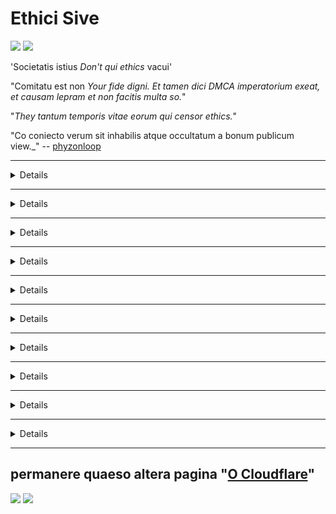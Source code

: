 # Ethici Sive

![](https://codeberg.org/crimeflare/cloudflare-tor/media/branch/master/image/itsreallythatbad.jpg)
![](https://codeberg.org/crimeflare/cloudflare-tor/media/branch/master/image/telegram/c81238387627b4bfd3dcd60f56d41626.jpg)

'Societatis istius _Don't qui ethics_ vacui'

"Comitatu est non _Your fide digni. Et tamen dici DMCA imperatorium exeat, et causam lepram et non facitis multa so._"

"_They tantum temporis vitae eorum qui censor ethics._"

"Co coniecto verum sit inhabilis atque occultatum a bonum publicum view._" -- [phyzonloop](https://twitter.com/phyzonloop)


---


<details>
<Summa> _click me_

## qui CloudFlare Sparus
</Summary>


Cloudflare mittit ad spam emails Cloudflare non-users.

- tantum sunt subscriptores me mittere emails mihi in salutem optavi
- user Cum autem dicat: 'subsisto ", nolite ergo mittens inscriptio

Est enim simplex. Cloudflare sed non curant.
Cloudflare dicitur usura suum servitium [can prohibere et omnis populus stationis eorum spammers](https://support.cloudflare.com/hc/en-us/articles/200170066-Will-activating-Cloudflare-stop-all-spammers-or-attackers- ).
Quid prohibere potest ut non _Cloudflare spammers_ Cloudflare activum?


![](https://codeberg.org/crimeflare/cloudflare-tor/media/branch/master/image/cfspam01.jpg)
![](https://codeberg.org/crimeflare/cloudflare-tor/media/branch/master/image/cfspam03.jpg)
![](https://codeberg.org/crimeflare/cloudflare-tor/media/branch/master/image/cfspam02.jpg)
![](https://codeberg.org/crimeflare/cloudflare-tor/media/branch/master/image/cfspambrittany.jpg)
![](https://codeberg.org/crimeflare/cloudflare-tor/media/branch/master/image/cfspamtwtr.jpg)

</details>

---

<details>
<Summa> _click me_

## Remove user scriptor review
</Summary>


Cloudflare censoria usurpans [negans recensiones](https://web.archive.org/web/20191116004046/https://www.trustpilot.com/reviews/5aa6ee0ed5a5700a7c8cf853). Si post _anti Cloudflare_ litterae, Twitter, vos have ut adepto a casu [responsum](https://twitter.com/CloudflareHelp/status/1126051764917145601) ex [Cloudflare employee](cloudflare_inc/cloudflare_members.txt) per " [non, suus 'non](PEOPLE.md) _' nuntium. Si quolibet post recensionem negans a review site, quod probabile [censore](https://twitter.com/phyzonloop/status/1178836176985366529) [illam](https://twitter.com/dxgl_org/status/1178722159432220672 ).


![](https://codeberg.org/crimeflare/cloudflare-tor/media/branch/master/image/cfcenrev_01.jpg)
![](https://codeberg.org/crimeflare/cloudflare-tor/media/branch/master/image/cfcenrev_02.jpg)
![](https://codeberg.org/crimeflare/cloudflare-tor/media/branch/master/image/cfcenrev_03.jpg)

</details>

---

<details>
<Summa> _click me_

## users Doxxing
</Summary>


Cloudflare habet massive [vexationes quaestio](https://web.archive.org/web/20171024040313/http://www.businessinsider.com/cloudflare-ceo-suggests-people-who-report-online-abuse-use -fake-nomina-2017-5).
Cloudflare [shares personalis notitia](https://archive.ph/ePdvi) ab illis [quae](https://twitter.com/ZJemptv/status/898299709634248704) [queri](https://twitter.com/TinyPirate/status/554718958176067584) [de](https://twitter.com/remembrancermx/status/1010329041235148802) [hosted](https://twitter.com/Bridaguy/status/915003769280172037) [situs](http://egestas .com/HelloAndrew/status/897260208845500416). Interrogabo vos et nunc providere
id verum tuae. Si tu non volo impetro vexari [expugnavit](https://twitter.com/NiteShade925/status/1158469203420205056) [swatted](https://boingboing.net/2015/01/19/invasion-boards -Set-de-in-rui.html) seu [occidit](https://twitter.com/RusEmbUSA/status/1187363092793040901), melius vobis discedite ab Cloudflared websites.


![](https://codeberg.org/crimeflare/cloudflare-tor/media/branch/master/image/cfdox_what.jpg)
![](https://codeberg.org/crimeflare/cloudflare-tor/media/branch/master/image/cfdox_swat.jpg)
![](https://codeberg.org/crimeflare/cloudflare-tor/media/branch/master/image/cfdox_kill.jpg)
![](https://codeberg.org/crimeflare/cloudflare-tor/media/branch/master/image/cfdox_threat.jpg)
![](https://codeberg.org/crimeflare/cloudflare-tor/media/branch/master/image/cfdox_dox.jpg)
![](https://codeberg.org/crimeflare/cloudflare-tor/media/branch/master/image/cfdox_ex1.jpg)
![](https://codeberg.org/crimeflare/cloudflare-tor/media/branch/master/image/cfdox_ex2.jpg)

</details>

---

<details>
<Summa> _click me_

## caritativis contributions Corporate hortatu
</Summary>


CloudFlare est [postulantes](https://web.archive.org/web/20191112033605/https://opencollective.com/cloudflarecollective#section-about), caritatis contributions. Horribiliter, quod suus 'an satis esset American universitatis petere non-lucrum organizationibus quod caritas non causetur a latere. Si similis [Populus autem offensionis et in aliis diebus vel vastantes](PEOPLE.md), ut quidam volunt ut pizzas🍕 Cloudflare pro conductos operarios.


![](https://codeberg.org/crimeflare/cloudflare-tor/media/branch/master/image/cfdonate.jpg)

</details>

---

<details>
<Summa> _click me_

## determinatio situs
</Summary>


Quid facietis vobis si descendens locum vadit _suddenly_? Sunt Cloudflare est qui tradit [deleting](https://twitter.com/stefan_eady/status/1126033791267426304) [user scriptor](https://twitter.com/derivativeburke/status/903755267053117440) [configuratione](http://twitter.com/lordscarlet/status/1046785164792205314) seu [officium sine intermissione agens praedictum](https://twitter.com/svolentin/status/1227324408475344896) [tacite](https://twitter.com/BlnaryMlke/status/1194339461984854018). Nos suadeant vobis invenire [melior provisor](what-to-do.md).

![](https://codeberg.org/crimeflare/cloudflare-tor/media/branch/master/image/cftmnt.jpg)

</details>

---

<details>
<Summa> _click me_

## vendor discrimen Pasco
</Summary>


Firefox cum usura qui dat nuptum adversum CloudFlare preponendos existimant, ut curatio est non-users de Tor-Pasco per Tor.
Kessinger users qui vere liber JavaScript exsecutionem huius actus denegare non-hostile, etiam accipere.
Et hoc network accessum inæqualitas adeo parva est, et neutralitatis in abusu et ex abusu potestatis.

![](https://codeberg.org/crimeflare/cloudflare-tor/media/branch/master/image/browdifftbcx.gif)

- Left: Nabu Browser`: Vox `Chrome`. IP oratio eiusdem.

![](https://codeberg.org/crimeflare/cloudflare-tor/media/branch/master/image/browserdiff.jpg)

- Left: '[Tor Browser] Javascript Disabled, CRUSTULUM Enabled`
- Recte: '[Chrome] JavaScript enabled, CRUSTULUM Disabled`

![](https://codeberg.org/crimeflare/cloudflare-tor/media/branch/master/image/cfsiryoublocked.jpg)

- QuteBrowser (minor pasco) Nabu absque (Clearnet IP)

| Pasco *** *** | *** *** Access curatio |
| --- | --- |
| Kessinger Browser (Javascript enabled) | licet aditum |
| Firefox (Javascript enabled) | aditus tuos abeat frater |
| Chromium (Javascript enabled) | omnia fere aditus (protrudit Google reCAPTCHA) |
| Vel interdum Firefox (Javascript disabled) | negavit aditus (protrudit Google * * contritos reCAPTCHA) |
| Vel interdum Firefox (CRUSTULUM disabled) | aditus negavit |
| QuteBrowser | aditus negavit |
| lynx | aditus negavit |
| w3m | aditus negavit |
| wget | aditus negavit |


"_Why Google utor puga pyga ut non facile solvere provocatione? _ '

Ita, ibi audio per ipsum, nisi ei _always_ [Tor non opus supra](https://trac.torproject.org/projects/tor/ticket/23840). Et hoc erit quod click in vobis:

```
Mox iterum conare
Aut vestri network computatrum potest automated mitto queries.
Users nostra tueri non potest aliquid fieri elit.
Visita nos pro magis details pagina adiutorii
```

</details>

---

<details>
<Summa> _click me_

## SUFFRAGATOR earumque oppres
</Summary>


Suffragii in US Secretarius Status civitatibus subcriptio ad suffragium per ultimately scriptor website, in statum suae residentiae.
Republican-imperium officiis Secretarius publica capessenda re publica Francogallica a SUFFRAGATOR earumque oppres Secretarius scriptor website per Cloudflare.
Cloudflare adversum scriptor curatio de Tor users, ut suo loco MITM centralized parte global cura, et detrimentum sui partes altiore
futurum suffragii facit invito ad subcriptio. Tendunt in liberales maxime secretum embrace. Voter registration formae sensitivo colligunt de notitia rei publicae; incumbens in SUFFRAGATOR, oratio personalis corporalis, securitati sociali numeri, et diem nativitatis.
Most publice available notitia, quae restant adhuc de civitatibus solum facere, sed omnia *** illud *** Cloudflare videt notitia cum libris mentio est aliquis voto.

Nota quod charta non praevalet Cloudflare adnotatione notitia Secretarius Status, quia ingressum virgam operarios erit verisimile utor
Cloudflare intrare site elit.

![](https://codeberg.org/crimeflare/cloudflare-tor/media/branch/master/image/cfvotm_01.jpg)
![](https://codeberg.org/crimeflare/cloudflare-tor/media/branch/master/image/cfvotm_02.jpg)

- Ad perquirendas Change.org est celebre website suffragiorum, et faciet. '[Qui ubique sunt incipiens campaigns, movens clamor, eo quod arbitrium fabri opus apud solutions ad agitare.](https://web.archive.org/web/20200206120027/https://www.change.org/about) "
Infeliciter, multis potest inspicere change.org omnino agere debet de in filter Cloudflare. Quot signat obstruetur petitionem sic excludis a politico processus. Platform alia usura non-cloudflared ut [OpenPetition](https://www.openpetition.eu/content/about_us) adjuvat remedium quaestionem.

![](https://codeberg.org/crimeflare/cloudflare-tor/media/branch/master/image/changeorgasn.jpg)
![](https://codeberg.org/crimeflare/cloudflare-tor/media/branch/master/image/changeorgtor.jpg)

- Cloudflare scriptor "[Atheniensium Project](https://www.cloudflare.com/athenian/)" offerre liberum coeptis statu-gradu praesidio ad electionem locorum et websites. Et dicitur 'notitia electionis _their illorum potest accedere et registration_ Kasten reads: "non est iustus non est mendacium, quia multi situs browse omnino.

</details>

---

<details>
<Summa> _click me_

## derelicto user scriptor preference
</Summary>


Opt- si aliquid, ut nihil speres inscriptio est. Cloudflare ignorare user scriptor preference, et ex parte et tertia pars-corporations [mos est scriptor sine consensu](https://twitter.com/thexpaw/status/1108424723233419264). Si vos erant 'usus liberi eorum consilii, quod aliquando petendo tibi emere menstruam subscriptione ad mittere email.

![](https://codeberg.org/crimeflare/cloudflare-tor/media/branch/master/image/cfviopl_tp.jpg)

</details>

---

<details>
<Summa> _click me_

## Ergo mendacium est scriptor notitia de user Deletis
</Summary>


Secundum quod [ex mos est scriptor blog-cloudflare](https://shkspr.mobi/blog/2019/11/can-you-trust-cloudflare-with-your-personal-data/), Cloudflare mentiri Deletis circa rationum. Iam in diebus, quot [societates notitia ut vestri](https://justdeleteme.xyz/) remota et clausit post te in ratione vestra. Societates plus boni facere mention super eam in secretum consilium. Cloudflare? No.

```
2019-08-05 CloudFlare misit me confirmatio mea remota causa, quod dixissent.
2019-10-02 accepi a CloudFlare inscriptio an 'ego sum Lorem "
```

Cloudflare nesciebant de verbo "aufero". Si _removed_ re vera, quare ex hac mos obtinuit, et inscriptio? Necnon et illud Cloudflare secretum consilium est circa ea mentionem non facit.

```
Eorum novum consilium secretum notitia does not Africano ullam mentionem habet extremi iuris intercessione retinendi, quia per annum.
```

![](https://codeberg.org/crimeflare/cloudflare-tor/media/branch/master/image/cfviopl_notdel.jpg)

Quomodo potestis vos credere Cloudflare Si [autem consilium secretum suum mendacium](https://twitter.com/daviddlow/status/1197787135526555648)?

</details>

---

<details>
<Summa> _click me_

## omni custodia serva personalis notitia
</Summary>


Deletio Cloudflare propter quod [dura gradu](https://justdeleteme.xyz/).

```
Submit sit tessera firmamentum quod per "Ratio" genus,
propter verba requirimus deletionem in corpore.
Et non necesse habetis fidem pecto domains aut coniuncta vestram petentes, ad deletionem ante.
```

Et [quod confirmationis accipere inscriptio](https://twitter.com/originalesushi/status/1199041528414527495).

![](https://codeberg.org/crimeflare/cloudflare-tor/media/branch/master/image/cf_deleteandkeep.jpg)

"Nos coepi tradere tibi deletionem petitionem aliquid" sed "Nos autem propria pergere ad repono vestri notitia".

Vos "fide" hoc?

</details>

---

## permanere quaeso altera pagina "[O Cloudflare](../PEOPLE.md)"

![](https://codeberg.org/crimeflare/cloudflare-tor/media/branch/master/image/freemoldybread.jpg)
![](https://codeberg.org/crimeflare/cloudflare-tor/media/branch/master/image/cfisnotanoption.jpg)
